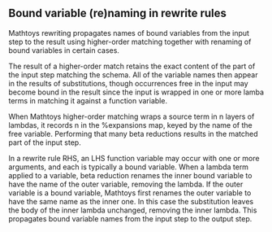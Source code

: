 ## Bound variable (re)naming in rewrite rules

Mathtoys rewriting propagates names of bound variables from the input
step to the result using higher-order matching together with renaming
of bound variables in certain cases.

The result of a higher-order match retains the exact content of the
part of the input step matching the schema. All of the variable names
then appear in the results of substitutions, though occurrences free
in the input may become bound in the result since the input is wrapped
in one or more lamba terms in matching it against a function variable.

When Mathtoys higher-order matching wraps a source term in n layers of
lambdas, it records n in the %expansions map, keyed by the name of the
free variable.  Performing that many beta reductions results in the
matched part of the input step.

In a rewrite rule RHS, an LHS function variable may occur with one or
more arguments, and each is typically a bound variable.  When a lambda
term applied to a variable, beta reduction renames the inner bound
variable to have the name of the outer variable, removing the lambda.
If the outer variable is a bound variable, Mathtoys first renames the
outer variable to have the same name as the inner one.  In this case
the substitution leaves the body of the inner lambda unchanged,
removing the inner lambda.  This propagates bound variable names from
the input step to the output step.






